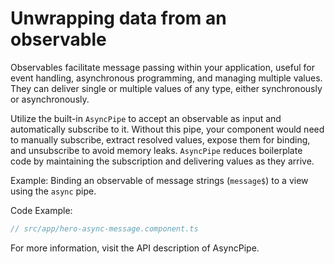 # Unwrapping data from an observable

Observables facilitate message passing within your application, useful for event handling, asynchronous programming, and managing multiple values. They can deliver single or multiple values of any type, either synchronously or asynchronously.

Utilize the built-in `AsyncPipe` to accept an observable as input and automatically subscribe to it. Without this pipe, your component would need to manually subscribe, extract resolved values, expose them for binding, and unsubscribe to avoid memory leaks. `AsyncPipe` reduces boilerplate code by maintaining the subscription and delivering values as they arrive.

Example: Binding an observable of message strings (`message$`) to a view using the `async` pipe.

Code Example:
```typescript
// src/app/hero-async-message.component.ts
```

For more information, visit the API description of AsyncPipe.